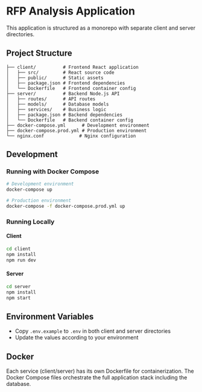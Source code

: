 # RFP Analysis Application

This application is structured as a monorepo with separate client and server directories.

## Project Structure

```
├── client/          # Frontend React application
│   ├── src/         # React source code
│   ├── public/      # Static assets
│   ├── package.json # Frontend dependencies
│   └── Dockerfile   # Frontend container config
├── server/          # Backend Node.js API
│   ├── routes/      # API routes
│   ├── models/      # Database models
│   ├── services/    # Business logic
│   ├── package.json # Backend dependencies
│   └── Dockerfile   # Backend container config
├── docker-compose.yml      # Development environment
├── docker-compose.prod.yml # Production environment
└── nginx.conf             # Nginx configuration
```

## Development

### Running with Docker Compose
```bash
# Development environment
docker-compose up

# Production environment
docker-compose -f docker-compose.prod.yml up
```

### Running Locally

#### Client
```bash
cd client
npm install
npm run dev
```

#### Server
```bash
cd server
npm install
npm start
```

## Environment Variables

- Copy `.env.example` to `.env` in both client and server directories
- Update the values according to your environment

## Docker

Each service (client/server) has its own Dockerfile for containerization. The Docker Compose files orchestrate the full application stack including the database.